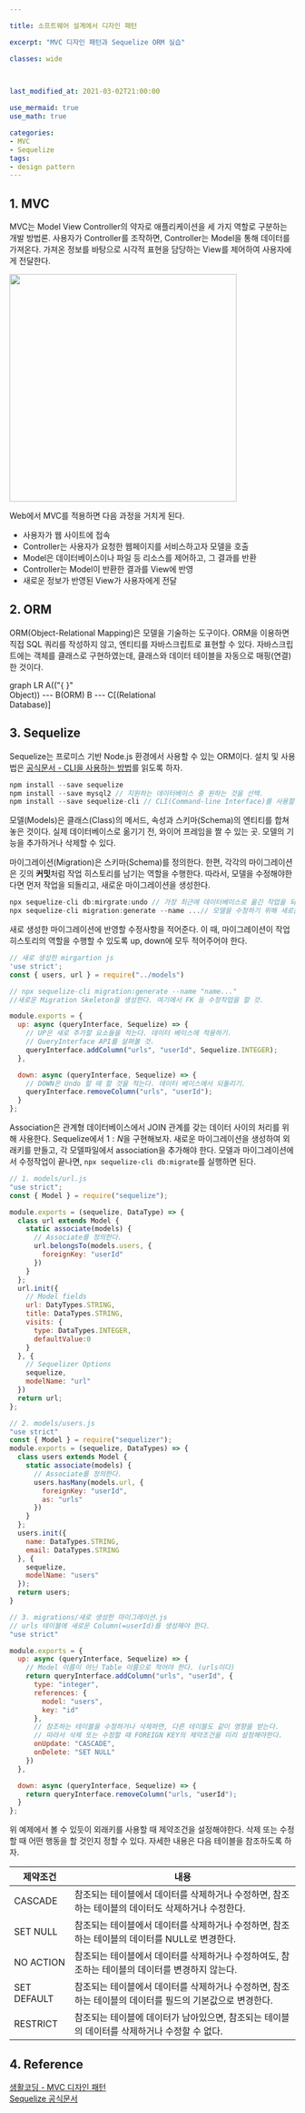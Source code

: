 ```yaml
---

title: 소프트웨어 설계에서 디자인 패턴

excerpt: "MVC 디자인 패턴과 Sequelize ORM 실습"

classes: wide

  

last_modified_at: 2021-03-02T21:00:00

use_mermaid: true
use_math: true

categories:
- MVC
- Sequelize
tags:
- design pattern
---
```

## 1. MVC
MVC는 Model View Controller의 약자로 애플리케이션을 세 가지 역할로 구분하는 개발 방법론. 사용자가 Controller를 조작하면, Controller는 Model을 통해 데이터를 가져온다. 가져온 정보를 바탕으로 시각적 표현을 담당하는 View를 제어하여 사용자에게 전달한다.    

<img src="https://upload.wikimedia.org/wikipedia/commons/thumb/5/53/Router-MVC-DB.svg/1024px-Router-MVC-DB.svg.png" width="400px">    

Web에서 MVC를 적용하면 다음 과정을 거치게 된다.    

* 사용자가 웹 사이트에 접속
* Controller는 사용자가 요청한 웹페이지를 서비스하고자 모델을 호출
* Model은 데이터베이스이나 파일 등 리소스를 제어하고, 그 결과를 반환
* Controller는 Model이 반환한 결과를 View에 반영
* 새로운 정보가 반영된 View가 사용자에게 전달    
    

## 2. ORM

ORM(Object-Relational Mapping)은 모델을 기술하는 도구이다. ORM을 이용하면 직접 SQL 쿼리를 작성하지 않고, 엔티티를 자바스크립트로 표현할 수 있다. 자바스크립트에는 객체를 클래스로 구현하였는데, 클래스와 데이터 테이블을 자동으로 매핑(연결)한 것이다.    

<div class="mermaid">
graph LR
A(("&#123;   &#125;"<br>Object)) --- B(ORM)
B --- C[(Relational<br>Database)]

</div>

## 3. Sequelize
Sequelize는 프로미스 기반 Node.js 환경에서 사용할 수 있는 ORM이다. 설치 및 사용법은 [공식문서 - CLI을 사용하는 방법](https://sequelize.org/master/manual/migrations.html)를 읽도록 하자.     

```js
npm install --save sequelize
npm install --save mysql2 // 지원하는 데이터베이스 중 원하는 것을 선택.
npm install --save sequelize-cli // CLI(Command-line Interface)를 사용할 수 있도록 하는 보조 툴
````

모델(Models)은 클래스(Class)의 메서드, 속성과 스키마(Schema)의 엔티티를 합쳐놓은 것이다. 실제 데이터베이스로 옮기기 전, 와이어 프레임을 짤 수 있는 곳. 모델의 기능을 추가하거나 삭제할 수 있다.

마이그레이션(Migration)은 스키마(Schema)를 정의한다. 한편, 각각의 마이그레이션은 깃의 **커밋**처럼 작업 히스토리를 남기는 역할을 수행한다. 따라서, 모델을 수정해야한다면 먼저 작업을 되돌리고, 새로운 마이그레이션을 생성한다.    

```js
npx sequelize-cli db:mirgrate:undo // 가장 최근에 데이터베이스로 옮긴 작업을 되돌린다.
npx sequelize-cli migration:generate --name ...// 모델을 수정하기 위해 새로운 마이그레이션을 생성한다. 새로 생성한 마이그레이션에 수정 작업을 해야한다.
````

새로 생성한 마이그레이션에 반영할 수정사항을 적어준다. 이 때, 마이그레이션이 작업 히스토리의 역할을 수행할 수 있도록 up, down에 모두 적어주어야 한다.    

```js
// 새로 생성한 mirgartion js
'use strict';
const { users, url } = require("../models")

// npx sequelize-cli migration:generate --name "name..."
//새로운 Migration Skeleton을 생성한다. 여기에서 FK 등 수정작업을 할 것.

module.exports = {
  up: async (queryInterface, Sequelize) => {
    // UP은 새로 추가할 요소들을 적는다. 데이터 베이스에 적용하기.
    // QueryInterface API를 살펴볼 것.
    queryInterface.addColumn("urls", "userId", Sequelize.INTEGER);
  },

  down: async (queryInterface, Sequelize) => {
    // DOWN은 Undo 할 때 할 것을 적는다. 데이터 베이스에서 되돌리기.
    queryInterface.removeColumn("urls", "userId");
  }
};
````

Association은 관계형 데이터베이스에서 JOIN 관계를 갖는 데이터 사이의 처리를 위해 사용한다. Sequelize에서 $1: N$을 구현해보자. 새로운 마이그레이션을 생성하여 외래키를 만들고, 각 모델파일에서 association을 추가해야 한다. 모델과 마이그레이션에서 수정작업이 끝나면, `npx sequelize-cli db:migrate`를 실행하면 된다.    

```js
// 1. models/url.js
"use strict";
const { Model } = require("sequelize");

module.exports = (sequelize, DataType) => {
  class url extends Model {
    static associate(models) {
      // Associate를 정의한다.
      url.belongsTo(models.users, {
        foreignKey: "userId"
      })
    }
  };
  url.init({
    // Model fields
    url: DatyTypes.STRING,
    title: DataTypes.STRING,
    visits: {
      type: DataTypes.INTEGER,
      defaultValue:0
    }
  }, {
    // Sequelizer Options
    sequelize,
    modelName: "url"
  })
  return url;
};

// 2. models/users.js
"use strict"
const { Model } = require("sequelizer");
module.exports = (sequelize, DataTypes) => {
  class users extends Model {
    static associate(models) {
      // Associate를 정의한다.
      users.hasMany(models.url, {
        foreignKey: "userId",
        as: "urls"
      })
    }
  };
  users.init({
    name: DataTypes.STRING,
    email: DataTypes.STRING
  }, {
    sequelize,
    modelName: "users"
  });
  return users;
}

// 3. migrations/새로 생성한 마이그레이션.js
// urls 테이블에 새로운 Column(=userId)를 생성해야 한다.
"use strict"

module.exports = {
  up: async (queryInterface, Sequelize) => {
    // Model 이름이 아닌 Table 이름으로 적어야 한다. (urls이다)
    return queryInterface.addColumn("urls", "userId", {
      type: "integer",
      references: {
        model: "users",
        key: "id"
      },
      // 참조하는 테이블을 수정하거나 삭제하면, 다른 테이블도 같이 영향을 받는다.
      // 따라서 삭제 또는 수정할 때 FOREIGN KEY의 제약조건을 미리 설정해야한다.
      onUpdate: "CASCADE",
      onDelete: "SET NULL"
    })
  },

  down: async (queryInterface, Sequelize) => {
    return queryInterface.removeColumn("urls, "userId");
  }
};
````
위 예제에서 볼 수 있듯이 외래키를 사용할 때 제약조건을 설정해야한다. 삭제 또는 수정할 때 어떤 행동을 할 것인지 정할 수 있다. 자세한 내용은 다음 테이블을 참조하도록 하자.    

| 제약조건        | 내용                                                         |
|-------------|------------------------------------------------------------|
| CASCADE     | 참조되는 테이블에서 데이터를 삭제하거나 수정하면, 참조하는 테이블의 데이터도 삭제하거나 수정한다.     |
| SET NULL    | 참조되는 테이블에서 데이터를 삭제하거나 수정하면, 참조하는 테이블의 데이터를 NULL로 변경한다.     |
| NO ACTION   | 참조되는 테이블에서 데이터를 삭제하거나 수정하여도, 참조하는 테이블의 데이터를 변경하지 않는다.      |
| SET DEFAULT | 참조되는 테이블에서 데이터를 삭제하거나 수정하면, 참조하는 테이블의 데이터를 필드의 기본값으로 변경한다. |
| RESTRICT    | 참조되는 테이블에 데이터가 남아있으면, 참조되는 테이블의 데이터를 삭제하거나 수정할 수 없다.       |

    
## 4. Reference
[생활코딩 - MVC 디자인 패턴](https://opentutorials.org/course/697/3828)    
[Sequelize 공식문서](https://sequelize.org/)